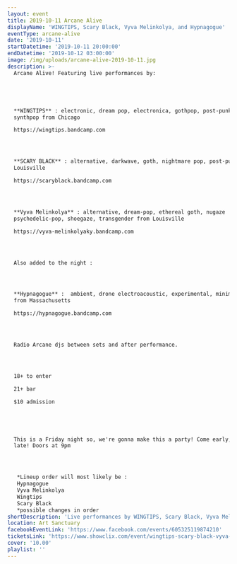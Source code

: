 ```yaml
---
layout: event
title: 2019-10-11 Arcane Alive
displayName: 'WINGTIPS, Scary Black, Vyva Melinkolya, and Hypnagogue'
eventType: arcane-alive
date: '2019-10-11'
startDatetime: '2019-10-11 20:00:00'
endDatetime: '2019-10-12 03:00:00'
image: /img/uploads/arcane-alive-2019-10-11.jpg
description: >-
  Arcane Alive! Featuring live performances by:





  **WINGTIPS** : electronic, dream pop, electronica, gothpop, post-punk,
  synthpop from Chicago  

  https://wingtips.bandcamp.com  




  **SCARY BLACK** : alternative, darkwave, goth, nightmare pop, post-punk  from
  Louisville  

  https://scaryblack.bandcamp.com




  **Vyva Melinkolya** : alternative, dream-pop, ethereal goth, nugaze
  psychedelic-pop, shoegaze, transgender from Louisville  

  https://vyva-melinkolyaky.bandcamp.com




  Also added to the night :




  **Hypnagogue** :  ambient, drone electroacoustic, experimental, minimalism
  from Massachusetts  

  https://hypnagogue.bandcamp.com  




  Radio Arcane djs between sets and after performance.




  18+ to enter   

  21+ bar  

  $10 admission





  This is a Friday night so, we're gonna make this a party! Come early, stay
  late! Doors at 9pm




   *Lineup order will most likely be :  
   Hypnagogue  
   Vyva Melinkolya  
   Wingtips   
   Scary Black  
   *possible changes in order
shortDescription: 'Live performances by WINGTIPS, Scary Black, Vyva Melinkolya, and more'
location: Art Sanctuary
facebookEventLink: 'https://www.facebook.com/events/605325119874210'
ticketsLink: 'https://www.showclix.com/event/wingtips-scary-black-vyva-melinkolya'
cover: '10.00'
playlist: ''
---
```


